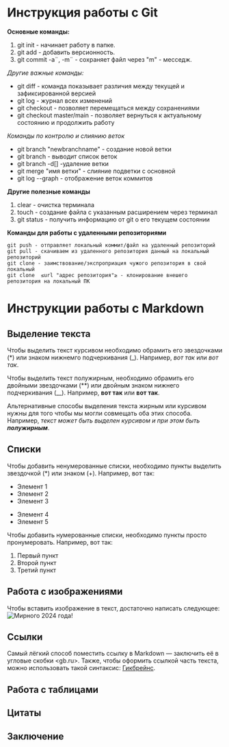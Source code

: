 # Инструкция работы с Git

**Основные команды:**

1. git init - начинает работу в папке.
2. git add - добавить версионность.
3. git commit -a¨, -m¨ - сохраняет файл через "m" - месседж.

*Другие важные команды:*

* git diff - команда показывает различия между текущей и зафиксированной версией
* git log - журнал всех изменений
* git checkout - позволяет перемещаться между сохранениями
* git checkout master/main - позволяет вернуться к актуальному состоянию и продолжить работу


*Команды по контролю и слиянию веток*

* git branch "newbranchname" - создание новой ветки
* git branch - выводит список веток
* git branch -d[]  -удаление ветки
* git merge "имя ветки" - слияние подветки с основной
* git log --graph - отображение веток коммитов

**Другие полезные команды**

1. clear - очистка терминала
2. touch  - создание файла с указанным расширением через терминал
3. git status - получить информацию от git о его текущем состоянии

**Команды для работы с удаленными репозиториями**

    git push - отправляет локальный коммит/файл на удаленный репозиторий
    git pull - скачиваем из удаленного репозитория данный на локальный репозиторий
    git clone - заимствование/экспроприация чужого репозитория в свой локальный
    git clone  ≤url "адрес репозитория"≥ - клонирование внешего репозитория на локальный ПК




# Инструкции работы с Markdown

## Выделение текста

Чтобы выделить текст курсивом необходимо обрамить его звездочками (*) или знаком нижнемго подчеркивания (_). Например, *вот так* или _вот так_.

Чтобы выделить текст полужирным, необходимо обрамить его двойными звездочками (**) или двойным знаком нижнего подчеркивания (__). Например, **вот так** или __вот так__. 

Альтернативные способы выделения текста жирным или курсивом нужны для того чтобы мы могли совмещать оба этих способа. Например, _текст может быть выделен курсивом и при этом быть **полужирным**_.

## Списки

Чтобы добавить ненумерованные списки, необходимо пункты выделить звездочкой (*) или знаком (+). Например, вот так:
* Элемент 1
* Элемент 2
* Элемент 3
+ Элемент 4
+ Элемент 5

Чтобы добавить нумерованные списки, необходимо пункты просто пронумеровать. Например, вот так:
1. Первый пункт
2. Второй пункт
3. Третий пункт

## Работа с изображениями

Чтобы вставить изображение в текст, достаточно написать следующее:
![Мирного 2024 года!](2hn2024.jpg)

## Ссылки

Самый лёгкий способ поместить ссылку в Markdown — заключить её в угловые скобки <gb.ru>. Также, чтобы оформить ссылкой часть текста, можно использовать такой синтаксис: [Гикбрейнс](gb.ru).

## Работа с таблицами

## Цитаты

## Заключение



